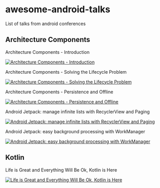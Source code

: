 # awesome-android-talks
List of talks from android conferences  

## Architecture Components  

Architecture Components - Introduction  

[![Architecture Components - Introduction](https://i.ytimg.com/vi/FrteWKKVyzI/hqdefault.jpg?sqp=-oaymwEZCPYBEIoBSFXyq4qpAwsIARUAAIhCGAFwAQ==&rs=AOn4CLD5KsjRv6Ua4XedYlZpsBSKMtLngw)](https://www.youtube.com/watch?v=FrteWKKVyzI&index=14&list=PLOU2XLYxmsIKC8eODk_RNCWv3fBcLvMMy&t=0s)  

Architecture Components - Solving the Lifecycle Problem  

[![Architecture Components - Solving the Lifecycle Problem](https://i.ytimg.com/vi/bEKNi1JOrNs/hqdefault.jpg?sqp=-oaymwEZCPYBEIoBSFXyq4qpAwsIARUAAIhCGAFwAQ==&rs=AOn4CLDyApftbwAjMqJQZ9NTOSLZevayhw)](https://www.youtube.com/watch?v=bEKNi1JOrNs&index=35&list=PLOU2XLYxmsIKC8eODk_RNCWv3fBcLvMMy&t=0s)  

Architecture Components - Persistence and Offline  

[![Architecture Components - Persistence and Offline](https://i.ytimg.com/vi/MfHsPGQ6bgE/hqdefault.jpg?sqp=-oaymwEZCPYBEIoBSFXyq4qpAwsIARUAAIhCGAFwAQ==&rs=AOn4CLAGuuUUep3kZFIgAANUKuL96P9Gkw)](https://www.youtube.com/watch?v=MfHsPGQ6bgE&index=58&list=PLOU2XLYxmsIKC8eODk_RNCWv3fBcLvMMy&t=0s)  

Android Jetpack: manage infinite lists with RecyclerView and Paging  

[![Android Jetpack: manage infinite lists with RecyclerView and Paging](https://i.ytimg.com/vi/BE5bsyGGLf4/hqdefault.jpg?sqp=-oaymwEZCPYBEIoBSFXyq4qpAwsIARUAAIhCGAFwAQ==&rs=AOn4CLBI8Q_inqUTFHI9bHPF1BdnNQf75g)](https://www.youtube.com/watch?v=BE5bsyGGLf4&list=PLOU2XLYxmsIInFRc3M44HUTQc3b_YJ4-Y&index=139&t=0s)  

Android Jetpack: easy background processing with WorkManager  

[![Android Jetpack: easy background processing with WorkManager](https://i.ytimg.com/vi/IrKoBFLwTN0/hqdefault.jpg?sqp=-oaymwEZCPYBEIoBSFXyq4qpAwsIARUAAIhCGAFwAQ==&rs=AOn4CLDIV2-jObDSyDGFpxLX5XC2fSBG9g)](https://www.youtube.com/watch?v=IrKoBFLwTN0&t=0s&list=PLOU2XLYxmsIInFRc3M44HUTQc3b_YJ4-Y&index=87)

## Kotlin  

Life is Great and Everything Will Be Ok, Kotlin is Here  

[![Life is Great and Everything Will Be Ok, Kotlin is Here](https://i.ytimg.com/vi/fPzxfeDJDzY/hqdefault.jpg?sqp=-oaymwEZCPYBEIoBSFXyq4qpAwsIARUAAIhCGAFwAQ==&rs=AOn4CLDOSsK3rRMd4vCx6X_ufLYcUq1FsA)](https://www.youtube.com/watch?v=fPzxfeDJDzY&index=13&list=PLOU2XLYxmsIKC8eODk_RNCWv3fBcLvMMy&t=0s)  
